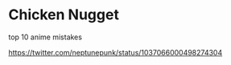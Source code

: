 Chicken Nugget
==============

top 10 anime mistakes

https://twitter.com/neptunepunk/status/1037066000498274304